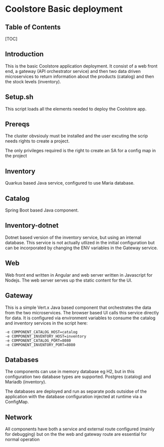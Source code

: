 
Coolstore Basic deployment
===

## Table of Contents

[TOC]

## Introduction

This is the basic Coolstore application deployment. It consist of a web front end, a gateway (API orchestrator service) and then two data driven microservices to return information about the products (catalog) and then the stock levels (inventory).

## Setup.sh

This script loads all the elements needed to deploy the Coolstore app.


## Prereqs

The cluster obvsiouly must be installed and the user excuting the scrip needs rights to create a project.

The only privileges required is the right to create an SA for a config map in the project

## Inventory
Quarkus based Java service, configured to use Maria database.

## Catalog
Spring Boot based Java component.

## Inventory-dotnet
Dotnet based version of the inventory service, but using an internal database. This service is not actually utlized in the initial configuration but can be incorporated by changing the ENV variables in the Gateway service.

## Web
Web front end written in Angular and web server written in Javascript for Nodejs. The web server serves up the static content for the UI.

## Gateway
This is a simple Vert.x Java based component that orchestrates the data from the two microservices. The browser based UI calls this service directly for data. It is configured via environment variables to consume the catalog and inventory services in the script here:

```
-e COMPONENT_CATALOG_HOST=catalog 
-e COMPONENT_INVENTORY_HOST=inventory 
-e COMPONENT_CATALOG_PORT=8080 
-e COMPONENT_INVENTORY_PORT=8080
```

## Databases

The components can use in memory database eg H2, but in this configuration two database types are supported. Postgres (catalog) and Mariadb (inventory).

The databases are deployed and run as separate pods outsidse of the application with the database configuration injected at runtime via a ConfigMap.

## Network

All components have both a service and external route configured (mainly for debugging) but on the the web and gateway route are essential for normal operation

